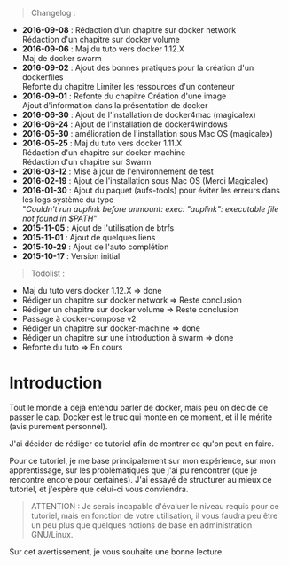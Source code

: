 > Changelog :  
- **2016-09-08** : Rédaction d'un chapitre sur docker network  
Rédaction d'un chapitre sur docker volume
- **2016-09-06** : Maj du tuto vers docker 1.12.X  
Maj de docker swarm  
- **2016-09-02** : Ajout des bonnes pratiques pour la création d'un dockerfiles  
Refonte du chapitre Limiter les ressources d'un conteneur
- **2016-09-01** : Refonte du chapitre Création d'une image  
Ajout d'information dans la présentation de docker
- **2016-06-30** : Ajout de l'installation de docker4mac (magicalex)
- **2016-06-24** : Ajout de l'installation de docker4windows
- **2016-05-30** : amélioration de l'installation sous Mac OS (magicalex)  
- **2016-05-25** : Maj du tuto vers docker 1.11.X  
Rédaction d'un chapitre sur docker-machine  
Rédaction d'un chapitre sur Swarm
- **2016-03-12** : Mise à jour de l'environnement de test  
- **2016-02-19** : Ajout de l'installation sous Mac OS (Merci Magicalex)  
- **2016-01-30** : Ajout du paquet (aufs-tools) pour éviter les erreurs dans les logs système du type  
 "*Couldn't run auplink before unmount: exec: "auplink": executable file not found in $PATH*"  
- **2015-11-05** : Ajout de l'utilisation de btrfs  
- **2015-11-01** : Ajout de quelques liens  
- **2015-10-29** : Ajout de l'auto complétion  
- **2015-10-17** : Version initial  

> Todolist :
- Maj du tuto vers docker 1.12.X => done
- Rédiger un chapitre sur docker network => Reste conclusion
- Rédiger un chapitre sur docker volume => Reste conclusion
- Passage à docker-compose v2
- Rédiger un chapitre sur docker-machine => done
- Rédiger un chapitre sur une introduction à swarm => done
- Refonte du tuto => En cours

# Introduction

Tout le monde à déjà entendu parler de docker, mais peu on décidé de passer le cap.
Docker est le truc qui monte en ce moment, et il le mérite (avis purement personnel).

J'ai décider de rédiger ce tutoriel afin de montrer ce qu'on peut en faire.

Pour ce tutoriel, je me base principalement sur mon expérience, sur mon apprentissage, sur les problèmatiques que j'ai pu rencontrer (que je rencontre encore pour certaines). J'ai essayé de structurer au mieux ce tutoriel, et j'espère que celui-ci vous conviendra.

> ATTENTION : Je serais incapable d'évaluer le niveau requis pour ce tutoriel, mais en fonction de votre utilisation, il vous faudra peu être un peu plus que quelques notions de base en administration GNU/Linux.

Sur cet avertissement, je vous souhaite une bonne lecture.
